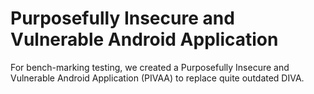 # Purposefully Insecure and Vulnerable Android Application
For bench-marking testing, we created a Purposefully Insecure and Vulnerable Android Application (PIVAA) to replace quite outdated DIVA.

